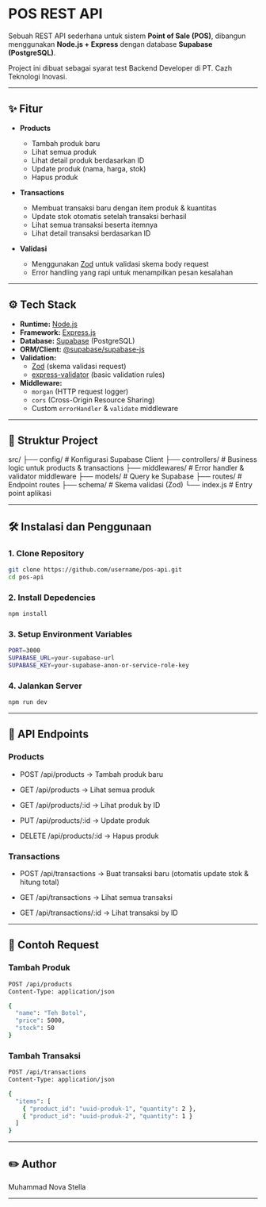 # POS REST API

Sebuah REST API sederhana untuk sistem **Point of Sale (POS)**, dibangun menggunakan **Node.js + Express** dengan database **Supabase (PostgreSQL)**.

Project ini dibuat sebagai syarat test Backend Developer di PT. Cazh Teknologi Inovasi.

---

## ✨ Fitur

- **Products**
  - Tambah produk baru
  - Lihat semua produk
  - Lihat detail produk berdasarkan ID
  - Update produk (nama, harga, stok)
  - Hapus produk

- **Transactions**
  - Membuat transaksi baru dengan item produk & kuantitas
  - Update stok otomatis setelah transaksi berhasil
  - Lihat semua transaksi beserta itemnya
  - Lihat detail transaksi berdasarkan ID

- **Validasi**
  - Menggunakan [Zod](https://zod.dev) untuk validasi skema body request
  - Error handling yang rapi untuk menampilkan pesan kesalahan

---

## ⚙️ Tech Stack

- **Runtime:** [Node.js](https://nodejs.org/)
- **Framework:** [Express.js](https://expressjs.com/)
- **Database:** [Supabase](https://supabase.com/) (PostgreSQL)
- **ORM/Client:** [@supabase/supabase-js](https://supabase.com/docs/reference/javascript)
- **Validation:**
  - [Zod](https://zod.dev) (skema validasi request)
  - [express-validator](https://express-validator.github.io/docs/) (basic validation rules)
- **Middleware:**
  - `morgan` (HTTP request logger)
  - `cors` (Cross-Origin Resource Sharing)
  - Custom `errorHandler` & `validate` middleware

---

## 📂 Struktur Project

src/
├── config/ # Konfigurasi Supabase Client
├── controllers/ # Business logic untuk products & transactions
├── middlewares/ # Error handler & validator middleware
├── models/ # Query ke Supabase
├── routes/ # Endpoint routes
├── schema/ # Skema validasi (Zod)
└── index.js # Entry point aplikasi

---

## 🛠️ Instalasi dan Penggunaan

### 1. Clone Repository

```bash
git clone https://github.com/username/pos-api.git
cd pos-api
```

### 2.  Install Depedencies

```bash
npm install
```

### 3. Setup Environment Variables

```bash
PORT=3000
SUPABASE_URL=your-supabase-url
SUPABASE_KEY=your-supabase-anon-or-service-role-key
```

### 4. Jalankan Server

```bash
npm run dev
```

---

## 🚀 API Endpoints

### Products

- POST /api/products → Tambah produk baru

- GET /api/products → Lihat semua produk

- GET /api/products/:id → Lihat produk by ID

- PUT /api/products/:id → Update produk

- DELETE /api/products/:id → Hapus produk

### Transactions

- POST /api/transactions → Buat transaksi baru (otomatis update stok & hitung total)

- GET /api/transactions → Lihat semua transaksi

- GET /api/transactions/:id → Lihat transaksi by ID

---

## 📄 Contoh Request

### Tambah Produk

```bash
POST /api/products
Content-Type: application/json

{
  "name": "Teh Botol",
  "price": 5000,
  "stock": 50
}
```

### Tambah Transaksi

```bash
POST /api/transactions
Content-Type: application/json

{
  "items": [
    { "product_id": "uuid-produk-1", "quantity": 2 },
    { "product_id": "uuid-produk-2", "quantity": 1 }
  ]
}
```
---

## ✏️ Author

Muhammad Nova Stella

---